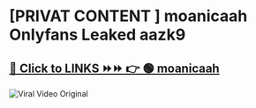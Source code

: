 
 # [PRIVAT CONTENT ] moanicaah Onlyfans Leaked aazk9

## <h2><a href="https://clipsfans.com/moanicaah&ref=git">🔗 Click to LINKS ⏩⏩ 👉 🟢 moanicaah </a></h2>

<a href="https://clipsfans.com/moanicaah&ref=git" rel="nofollow" data-target="animated-image.originalLink"><img src="https://i.ibb.co.com/xMMVF88/686577567.gif" alt="Viral Video Original" style="max-width: 100%; display: inline-block;" data-target="animated-image.originalImage"></a>

